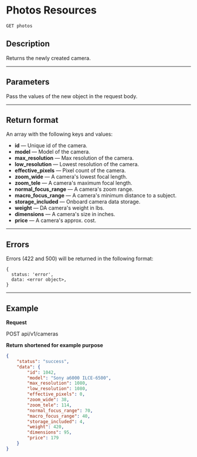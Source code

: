 # Photos Resources

    GET photos

## Description
Returns the newly created camera.

***

## Parameters

Pass the values of the new object in the request body.

***

## Return format
An array with the following keys and values:

- **id** — Unique id of the camera.
- **model** — Model of the camera.
- **max_resolution** — Max resolution of the camera.
- **low_resolution** — Lowest resolution of the camera.
- **effective_pixels** — Pixel count of the camera.
- **zoom_wide** — A camera's lowest focal length.
- **zoom_tele** — A camera's maximum focal length.
- **normal_focus_range** — A camera's zoom range.
- **macro_focus_range** — A camera's minimum distance to a subject.
- **storage_included** — Onboard camera data storage.
- **weight** — DA camera's weight in lbs.
- **dimensions** — A camera's size in inches.
- **price** — A camera's approx. cost.

***

## Errors
Errors (422 and 500) will be returned in the following format:
```
{
  status: 'error',
  data: <error object>,
}
```

***

## Example
**Request**

   POST api/v1/cameras

**Return** __shortened for example purpose__
``` json
{
    "status": "success",
    "data": {
        "id": 1042,
        "model": "Sony a6000 ILCE-6500",
        "max_resolution": 1080,
        "low_resolution": 1080,
        "effective_pixels": 0,
        "zoom_wide": 38,
        "zoom_tele": 114,
        "normal_focus_range": 70,
        "macro_focus_range": 40,
        "storage_included": 4,
        "weight": 420,
        "dimensions": 95,
        "price": 179
    }
}
```
